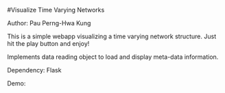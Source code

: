 #Visualize Time Varying Networks

Author: Pau Perng-Hwa Kung

This is a simple webapp visualizing a time varying network structure. Just hit the play button and enjoy!

Implements data reading object to load and display meta-data information.

Dependency: Flask

Demo: 